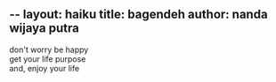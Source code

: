 --
layout: haiku
title: bagendeh
author: nanda wijaya putra
---

don't worry be happy <br>
get your life purpose <br>
and, enjoy your life <br>
